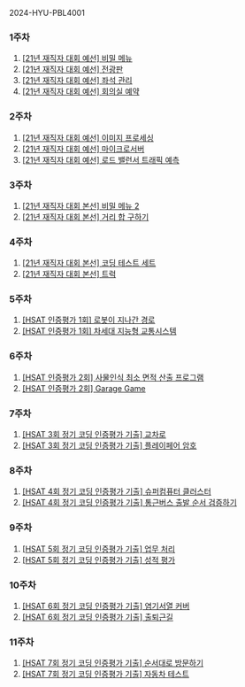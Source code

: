 2024-HYU-PBL4001

### 1주차
1. [[21년 재직자 대회 예선] 비밀 메뉴](https://softeer.ai/practice/6269)
2. [[21년 재직자 대회 예선] 전광판](https://softeer.ai/practice/6268)
3. [[21년 재직자 대회 예선] 좌석 관리](https://softeer.ai/practice/6267)
4. [[21년 재직자 대회 예선] 회의실 예약](https://softeer.ai/practice/6266)

### 2주차
1. [[21년 재직자 대회 예선] 이미지 프로세싱](https://softeer.ai/practice/6265)
2. [[21년 재직자 대회 예선] 마이크로서버](https://softeer.ai/practice/6264)
3. [[21년 재직자 대회 예선] 로드 밸런서 트래픽 예측](https://softeer.ai/practice/6263)

### 3주차
1. [[21년 재직자 대회 본선] 비밀 메뉴 2](https://softeer.ai/practice/6259)
2. [[21년 재직자 대회 본선] 거리 합 구하기](https://softeer.ai/practice/6258)

### 4주차
1. [[21년 재직자 대회 본선] 코딩 테스트 세트](https://softeer.ai/practice/6261)
2. [[21년 재직자 대회 본선] 트럭](https://softeer.ai/practice/6260)

### 5주차
1. [[HSAT 인증평가 1회] 로봇이 지나간 경로](https://softeer.ai/practice/6275)
2. [[HSAT 인증평가 1회] 차세대 지능형 교통시스템](https://softeer.ai/practice/6274)

### 6주차
1. [[HSAT 인증평가 2회] 사물인식 최소 면적 산출 프로그램](https://softeer.ai/practice/6277)
2. [[HSAT 인증평가 2회] Garage Game](https://softeer.ai/practice/6276)

### 7주차
1. [[HSAT 3회 정기 코딩 인증평가 기출] 교차로](https://softeer.ai/practice/6256)
2. [[HSAT 3회 정기 코딩 인증평가 기출] 플레이페어 암호](https://softeer.ai/practice/6255)

### 8주차
1. [[HSAT 4회 정기 코딩 인증평가 기출] 슈퍼컴퓨터 클러스터](https://softeer.ai/practice/6252)
2. [[HSAT 4회 정기 코딩 인증평가 기출] 통근버스 출발 순서 검증하기](https://softeer.ai/practice/6257)

### 9주차
1. [[HSAT 5회 정기 코딩 인증평가 기출] 업무 처리](https://softeer.ai/practice/6251)
2. [[HSAT 5회 정기 코딩 인증평가 기출] 성적 평가](https://softeer.ai/practice/6250)

### 10주차
1. [[HSAT 6회 정기 코딩 인증평가 기출] 염기서열 커버](https://softeer.ai/practice/6249)
2. [[HSAT 6회 정기 코딩 인증평가 기출] 출퇴근길](https://softeer.ai/practice/6248)

### 11주차
1. [[HSAT 7회 정기 코딩 인증평가 기출] 순서대로 방문하기](https://softeer.ai/practice/6246)
2. [[HSAT 7회 정기 코딩 인증평가 기출] 자동차 테스트](https://softeer.ai/practice/6247)